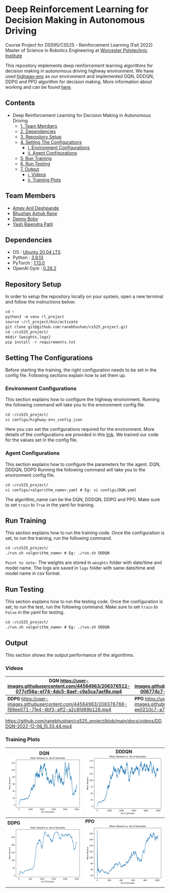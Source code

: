 # Deep Reinforcement Learning for Decision Making in Autonomous Driving
Course Project for DS595/CS525 - Reinforcement Learning (Fall 2022)
Master of Science in Robotics Engineering at [Worcester Polytechnic Institute](https://www.wpi.edu/)

This repository implements deep reinforcement learning algorithms for decision making in autonomous driving highway environment. We have used [highway-env](https://highway-env.readthedocs.io/en/latest/) as our environment and implemented DQN, DDDQN, DDPG and PPO algorithm for decision making. More information about working and can be found [here](https://github.com/ranebhushan/cs525_project/tree/main/docs/document).

## Contents
- Deep Reinforcement Learning for Decision Making in Autonomous Driving
  - [1. Team Members](#1-team-members)
  - [2. Dependencies](#2-dependencies)
  - [3. Repository Setup](#3-repository-setup)
  - [4. Setting The Configurations](#4-setting-the-configurations)
    - [i.  Environment Configurations](#i-environment-configurations)
    - [ii. Agent Configurations](#ii-agent-configurations)
  - [5. Run Training](#5-run-training)
  - [6. Run Testing](#6-run-testing)
  - [7. Output](#7-output)
    - [i.  Videos](#i-videos)
    - [ii. Training Plots](#ii-training-plots)

## Team Members
- [Amey Anil Deshpande](https://github.com/AmeyDeshpande97)
- [Bhushan Ashok Rane](https://github.com/ranebhushan)
- [Denny Boby](https://github.com/dennyboby)
- [Yash Rajendra Patil](https://github.com/patilyashr)

## Dependencies
- OS : [Ubuntu 20.04 LTS](https://releases.ubuntu.com/20.04/)
- Python : [3.9.13](https://www.python.org/downloads/release/python-3913/)
- PyTorch : [1.13.0](https://pytorch.org/)
- OpenAI Gym : [0.26.2](https://www.gymlibrary.dev/)

## Repository Setup
In order to setup the repository locally on your system, open a new terminal and follow the instructions below:

    cd ~
    python3 -m venv rl_project
    source ~/rl_project/bin/activate
    git clone git@github.com:ranebhushan/cs525_project.git
    cd ~/cs525_project/
    mkdir {weights,logs}
    pip install -r requirements.txt

## Setting The Configurations
Before starting the training, the right configuration needs to be set in the config file. Following sections explain how to set them up.

### Environment Configurations
This section explains how to configure the highway environment. Running the following command will take you to the environment config file.

    cd ~/cs525_project/
    vi configs/highway-env_config.json

Here you can set the configurations required for the environment. More details of the configurations are provided in this [link](https://highway-env.readthedocs.io/en/latest/quickstart.html#configuring-an-environment). We trained our code for the values set in the config file.

### Agent Configurations
This section explains how to configure the parameters for the agent. DQN, DDDQN, DDPG Running the following command will take you to the environment config file.

    cd ~/cs525_project/
    vi configs/<algorithm_name>.yaml # Eg: vi configs/DQN.yaml

The algorithm_name can be the DQN, DDDQN, DDPG and PPO. Make sure to set `train` to `True` in the yaml for training.

## Run Training
This section explains how to run the training code. Once the configuration is set, to run the training, run the following command.

    cd ~/cs525_project/
    ./run.sh <algorithm_name> # Eg: ./run.sh DDDQN

`Point to note:` The weights are stored in `weights` folder with date/time and model name. The logs are saved in `logs` folder with same date/time and model name in csv format.

## Run Testing
This section explains how to run the testing code. Once the configuration is set, to run the test, run the following command.
Make sure to set `train` to `False` in the yaml for testing.

    cd ~/cs525_project/
    ./run.sh <algorithm_name> # Eg: ./run.sh DDDQN

## Output
This section shows the output performance of the algorithms.

### Videos

| **DQN** https://user-images.githubusercontent.com/44564963/206376512-077cf56a-ef74-4dc5-8aef-c9a5ca7aef8e.mp4 | **DDDQN** https://user-images.githubusercontent.com/44564963/206376630-006774c7-4f95-4b37-b996-64f93856dc52.mp4 |
|-----------------|------------------|
| **DDPG**  https://user-images.githubusercontent.com/44564963/206376766-f89ee071-7fe4-4bf3-aff2-a2c8fd99b128.mp4 | **PPO**  https://user-images.githubusercontent.com/44564963/206376797-ee0210c7-a7c2-4efb-9374-20a1def8a64e.mp4   |

https://github.com/ranebhushan/cs525_project/blob/main/docs/videos/DDDQN-2022-12-06_15.33.44.mp4

### Training Plots

| **DQN** <img src="docs/img/DQN_mean_reward.png" width="435"/> | **DDDQN** <img src="docs/img/DDDQN_mean_reward.png" width="435"/> |
|-----------------|------------------|
| **DDPG** <img src="docs/img/DDPG_mean_reward.png" width="435"/> | **PPO** <img src="docs/img/PPO_mean_reward.png" width="435"/>   |
